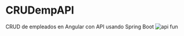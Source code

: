# CRUDempAPI
 CRUD de empleados en Angular con API usando Spring Boot
![api fun](https://user-images.githubusercontent.com/34115667/117585574-735b9500-b0d0-11eb-8379-a923e9eb24db.PNG)
